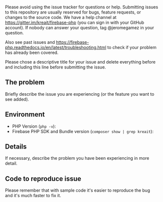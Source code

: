 Please avoid using the issue tracker for questions or help. Submitting issues to this repository are usually reserved for bugs, feature requests, or changes to the source code. We have a help channel at https://gitter.im/kreait/firebase-php (you can sign in with your GitHub account). If nobody can answer your question, tag @jeromegamez in your question.

Also see past issues and https://firebase-php.readthedocs.io/en/latest/troubleshooting.html to check if your problem has already been covered.

Please chose a descriptive title for your issue and delete everything before and including this line before submitting the issue.

## The problem

Briefly describe the issue you are experiencing (or the feature you want to see added). 

## Environment

- PHP Version (`php -v`):
- Firebase PHP SDK and Bundle version (`composer show | grep kreait`):

## Details

If necessary, describe the problem you have been experiencing in more detail.

## Code to reproduce issue

Please remember that with sample code it's easier to reproduce the bug and it's much faster to fix it.
